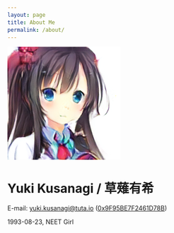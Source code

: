```yaml
---
layout: page
title: About Me
permalink: /about/
---
```


![avatar.png](/assets/avatar.png)

# Yuki Kusanagi / 草薙有希

E-mail: yuki.kusanagi@tuta.io ([0x9F95BE7F2461D78B](https://pgp.key-server.io/download/0x9F95BE7F2461D78B))

1993-08-23, NEET Girl
